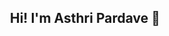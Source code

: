 <div align="center">
    <!-- <img src="./logo.png"/> -->
  </a>
</div>
<h2 align="center">
  Hi! I'm Asthri Pardave 👋
</h2>
